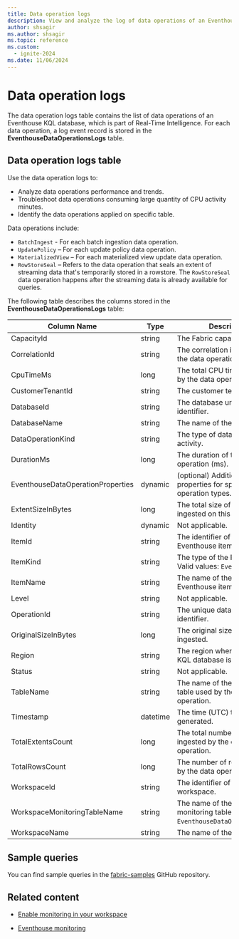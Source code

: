 ```yaml
---
title: Data operation logs
description: View and analyze the log of data operations of an Eventhouse KQL database within Real-Time Intelligence.
author: shsagir
ms.author: shsagir
ms.topic: reference
ms.custom:
  - ignite-2024
ms.date: 11/06/2024
---
```


# Data operation logs

The data operation logs table contains the list of data operations of an Eventhouse KQL database, which is part of Real-Time Intelligence. For each data operation, a log event record is stored in the **EventhouseDataOperationsLogs** table.

## Data operation logs table

Use the data operation logs to:

* Analyze data operations performance and trends.
* Troubleshoot data operations consuming large quantity of CPU activity minutes.
* Identify the data operations applied on specific table.

Data operations include:

* `BatchIngest` - For each batch ingestion data operation.
* `UpdatePolicy` – For each update policy data operation.
* `MaterializedView` – For each materialized view update data operation.
* `RowStoreSeal` – Refers to the data operation that seals an extent of streaming data that's temporarily stored in a rowstore. The `RowStoreSeal` data operation happens after the streaming data is already available for queries.

The following table describes the columns stored in the **EventhouseDataOperationsLogs** table:

| Column Name | Type | Description |
|--|--|--|
| CapacityId | string | The Fabric capacity identifier. |
| CorrelationId | string | The correlation identifier of the data operation. |
| CpuTimeMs | long | The total CPU time (ms) used by the data operation. |
| CustomerTenantId | string | The customer tenant identifier. |
| DatabaseId | string | The database unique identifier. |
| DatabaseName | string | The name of the database. |
| DataOperationKind | string | The type of data operation activity. |
| DurationMs | long | The duration of the data operation (ms). |
| EventhouseDataOperationProperties | dynamic | (optional) Additional properties for specific data operation types. |
| ExtentSizeInBytes | long | The total size of extents ingested on this operation. |
| Identity | dynamic | Not applicable. |
| ItemId | string | The identifier of the Fabric Eventhouse item. |
| ItemKind | string | The type of the Fabric item. Valid values: `Eventhouse`. |
| ItemName | string | The name of the Fabric Eventhouse item. |
| Level | string | Not applicable. |
| OperationId | string | The unique data operation log identifier. |
| OriginalSizeInBytes | long | The original size of data ingested. |
| Region | string | The region where the Fabric KQL database is located. |
| Status | string | Not applicable. |
| TableName | string | The name of the destination table used by the data operation. |
| Timestamp | datetime | The time (UTC) the event was generated. |
| TotalExtentsCount | long | The total number of extents ingested by the data operation. |
| TotalRowsCount | long | The number of rows ingested by the data operation. |
| WorkspaceId | string | The identifier of the workspace. |
| WorkspaceMonitoringTableName | string | The name of the workspace monitoring table. Valid values: `EventhouseDataOperationsLogs`. |
| WorkspaceName | string | The name of the workspace. |

## Sample queries

You can find sample queries in the [fabric-samples](https://github.com/microsoft/fabric-samples) GitHub repository.

## Related content

* [Enable monitoring in your workspace](../fundamentals/enable-workspace-monitoring.md)

* [Eventhouse monitoring](monitor-eventhouse.md)
